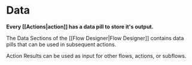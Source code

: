# Data
**Every [[Actions|action]] has a data pill to store it's output.**

The Data Sections of the [[Flow Designer|Flow Designer]] contains data pills that can be used in subsequent actions.

Action Results can be used as input for other flows, actions, or subflows.